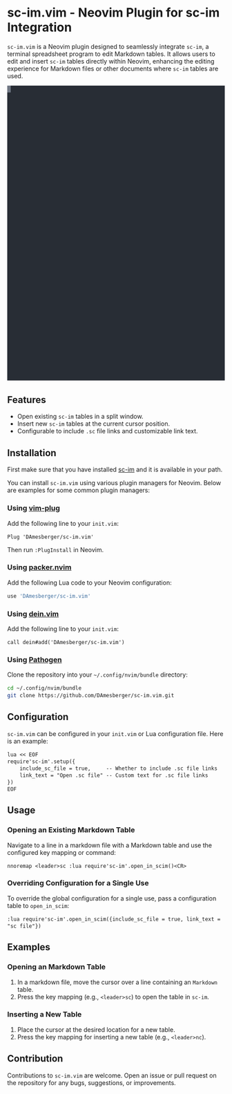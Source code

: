 
# sc-im.vim - Neovim Plugin for sc-im Integration

`sc-im.vim` is a Neovim plugin designed to seamlessly integrate `sc-im`, a terminal spreadsheet program to edit Markdown tables. It allows users to edit and insert `sc-im` tables directly within Neovim, enhancing the editing experience for Markdown files or other documents where `sc-im` tables are used.

![table editing](./table.svg)
## Features

- Open existing `sc-im` tables in a split window.
- Insert new `sc-im` tables at the current cursor position.
- Configurable to include `.sc` file links and customizable link text.

## Installation

First make sure that you have installed [sc-im](https://github.com/andmarti1424/sc-im) and it is available in your path.

You can install `sc-im.vim` using various plugin managers for Neovim. Below are examples for some common plugin managers:

### Using [vim-plug](https://github.com/junegunn/vim-plug)

Add the following line to your `init.vim`:

```vim
Plug 'DAmesberger/sc-im.vim'
```

Then run `:PlugInstall` in Neovim.

### Using [packer.nvim](https://github.com/wbthomason/packer.nvim)

Add the following Lua code to your Neovim configuration:

```lua
use 'DAmesberger/sc-im.vim'
```

### Using [dein.vim](https://github.com/Shougo/dein.vim)

Add the following line to your `init.vim`:

```vim
call dein#add('DAmesberger/sc-im.vim')
```

### Using [Pathogen](https://github.com/tpope/vim-pathogen)

Clone the repository into your `~/.config/nvim/bundle` directory:

```sh
cd ~/.config/nvim/bundle
git clone https://github.com/DAmesberger/sc-im.vim.git
```

## Configuration

`sc-im.vim` can be configured in your `init.vim` or Lua configuration file. Here is an example:

```vim
lua << EOF
require'sc-im'.setup({
    include_sc_file = true,     -- Whether to include .sc file links
    link_text = "Open .sc file" -- Custom text for .sc file links
})
EOF
```

## Usage

### Opening an Existing Markdown Table

Navigate to a line in a markdown file with a Markdown table and use the configured key mapping or command:

```vim
nnoremap <leader>sc :lua require'sc-im'.open_in_scim()<CR>
```


### Overriding Configuration for a Single Use

To override the global configuration for a single use, pass a configuration table to `open_in_scim`:

```vim
:lua require'sc-im'.open_in_scim({include_sc_file = true, link_text = "sc file"})
```

## Examples

### Opening an Markdown Table

1. In a markdown file, move the cursor over a line containing an `Markdown` table.
2. Press the key mapping (e.g., `<leader>sc`) to open the table in `sc-im`.

### Inserting a New Table

1. Place the cursor at the desired location for a new table.
2. Press the key mapping for inserting a new table (e.g., `<leader>nc`).

## Contribution

Contributions to `sc-im.vim` are welcome. Open an issue or pull request on the repository for any bugs, suggestions, or improvements.
